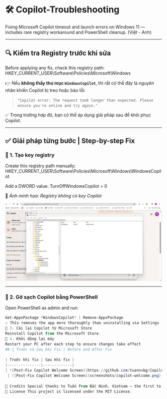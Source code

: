 # 🛠 Copilot-Troubleshooting  
Fixing Microsoft Copilot timeout and launch errors on Windows 11 — includes rare registry workaround and PowerShell cleanup. (Việt - Anh)

---

## 🔍 Kiểm tra Registry trước khi sửa  
Before applying any fix, check this registry path:
HKEY_CURRENT_USER\Software\Policies\Microsoft\Windows

👉 Nếu **không thấy thư mục `WindowsCopilot`**, thì rất có thể đây là nguyên nhân khiến Copilot bị treo hoặc báo lỗi:

> `"Copilot error: The request took longer than expected. Please ensure you're online and try again."`

✅ Trong trường hợp đó, bạn có thể áp dụng giải pháp sau để khôi phục Copilot.

---

## ✅ Giải pháp từng bước | Step-by-step Fix

### 🔧 1. Tạo key registry  
Create this registry path manually:
HKEY_CURRENT_USER\Software\Policies\Microsoft\Windows\WindowsCopilot

Add a DWORD value:
TurnOffWindowsCopilot = 0

📸 *Ảnh minh họa: Registry không có key Copilot*

![Registry missing Copilot key](screenshots/missing-copilot-key.png)

---

### 🔧 2. Gỡ sạch Copilot bằng PowerShell  
Open PowerShell as admin and run:

```powershell
Get-AppxPackage *WindowsCopilot* | Remove-AppxPackage
💡 This removes the app more thoroughly than uninstalling via Settings
🔧 3. Cài lại Copilot từ Microsoft Store
Reinstall Copilot from the Microsoft Store.
🔧 4. Khởi động lại máy
Restart your PC after each step to ensure changes take effect
## 🔧 Trước và Sau khi Fix | Before and After Fix

| Trước khi fix | Sau khi fix |
|---------------|-------------|
| ![Post-Fix Copilot Welcome Screen](https://github.com/tuannvbg/Copilot-Troubleshooting/blob/main/screenshots/copilot-welcome.png?raw=true)
 | ![Post-Fix Copilot Welcome Screen](screenshots/copilot-welcome.png) |

🙌 Credits Special thanks to Tuấn from Bắc Ninh, Vietnam — the first to discover and share this rare fix. Your contribution helps the entire Copilot community!
📄 License This project is licensed under the MIT License.




